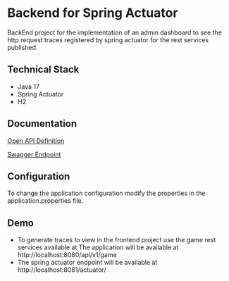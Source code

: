 
# Backend for Spring Actuator

BackEnd project for the implementation of an admin dashboard to see the http request traces registered by spring actuator for the rest services published.

## Technical Stack

* Java 17
* Spring Actuator
* H2

## Documentation

[Open API Definition](http://localhost:8080/v3/api-docs)

[Swagger Endpoint](http://localhost:8080/swagger-ui/index.html#/)


## Configuration

To change the application configuration modify the properties in the application.properties file.

## Demo

* To generate traces to view in the frontend project use the game rest services available at The application will be available at http://localhost:8080/api/v1/game
* The spring actuator endpoint will be available at http://localhost:8081/actuator/

